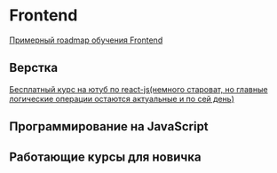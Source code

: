 # Frontend

[Примерный roadmap обучения Frontend](https://roadmap.sh/frontend)

## Верстка
[Бесплатный курс на ютуб по react-js(немного староват, но главные логические операции остаются актуальные и по сей день)](https://www.youtube.com/playlist?list=PLcvhF2Wqh7DNVy1OCUpG3i5lyxyBWhGZ8)
## Программирование на JavaScript

## Работающие курсы для новичка

